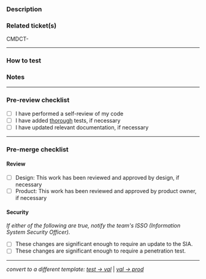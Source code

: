 ### Description
<!-- Detailed description of changes and related context -->


### Related ticket(s)
<!-- Link to related ticket(s) or issue(s) -->
<!-- Hint: Type CMDCT-<ticket-number> for autolinking -->
CMDCT-

---
### How to test
<!-- Step-by-step instructions on how to test, if necessary -->


### Notes
<!-- Changed dependencies, .env files, configs, etc. -->
<!-- Instructions for local dev, e.g. requires new installs in directories -->


---
### Pre-review checklist
<!-- Complete the following steps before opening for review -->

- [ ] I have performed a self-review of my code
- [ ] I have added [thorough](https://shorturl.at/aejkF) tests, if necessary
- [ ] I have updated relevant documentation, if necessary

---
### Pre-merge checklist
<!-- Complete the following steps before merging -->

#### Review
- [ ] Design: This work has been reviewed and approved by design, if necessary
- [ ] Product: This work has been reviewed and approved by product owner, if necessary

#### Security
_If either of the following are true, notify the team's ISSO (Information System Security Officer)._

- [ ] These changes are significant enough to require an update to the SIA.
- [ ] These changes are significant enough to require a penetration test.
---

<!-- If deploying to val or prod, click 'Preview' and select template -->
_convert to a different template: [test → val](?expand=1&template=test-to-val-deployment.md)_ | _[val → prod](?expand=1&template=val-to-prod-deployment.md)_
